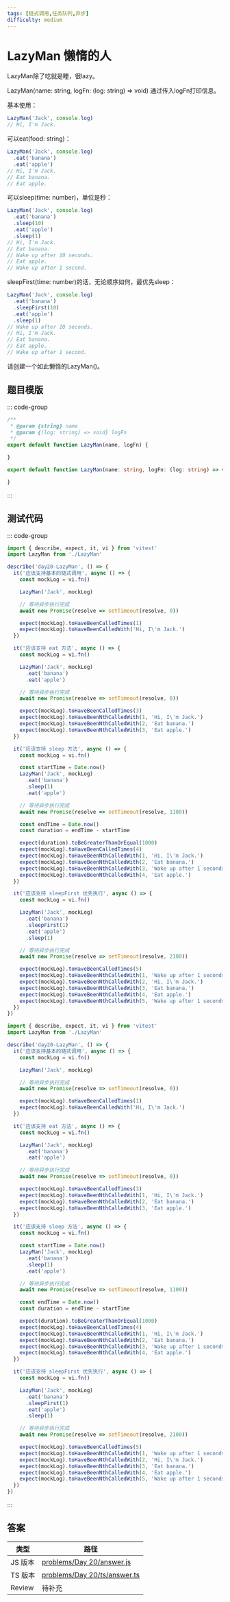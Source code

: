 ```yaml
---
tags: [链式调用,任务队列,异步]
difficulty: medium
---
```


# LazyMan 懒惰的人

LazyMan除了吃就是睡，很lazy。

LazyMan(name: string, logFn: (log: string) => void) 通过传入logFn打印信息。

基本使用：

```js
LazyMan('Jack', console.log)
// Hi, I'm Jack.
```

可以eat(food: string)：

```js
LazyMan('Jack', console.log)
  .eat('banana')
  .eat('apple')
// Hi, I'm Jack.
// Eat banana.
// Eat apple.
```

可以sleep(time: number)，单位是秒：

```js
LazyMan('Jack', console.log)
  .eat('banana')
  .sleep(10)
  .eat('apple')
  .sleep(1)
// Hi, I'm Jack.
// Eat banana.
// Wake up after 10 seconds.
// Eat apple.
// Wake up after 1 second.
```

sleepFirst(time: number)的话，无论顺序如何，最优先sleep：

```js
LazyMan('Jack', console.log)
  .eat('banana')
  .sleepFirst(10)
  .eat('apple')
  .sleep(1)
// Wake up after 10 seconds.
// Hi, I'm Jack.
// Eat banana.
// Eat apple.
// Wake up after 1 second.
```

请创建一个如此懒惰的LazyMan()。

## 题目模版

::: code-group

```js [LazyMan.js]
/**
 * @param {string} name
 * @param {(log: string) => void} logFn
 */
export default function LazyMan(name, logFn) {

}
```

```ts [LazyMan.ts]
export default function LazyMan(name: string, logFn: (log: string) => void) {

}
```

:::

## 测试代码

::: code-group

```js [LazyMan.spec.js]
import { describe, expect, it, vi } from 'vitest'
import LazyMan from './LazyMan'

describe('day20-LazyMan', () => {
  it('应该支持基本的链式调用', async () => {
    const mockLog = vi.fn()

    LazyMan('Jack', mockLog)

    // 等待异步执行完成
    await new Promise(resolve => setTimeout(resolve, 0))

    expect(mockLog).toHaveBeenCalledTimes(1)
    expect(mockLog).toHaveBeenCalledWith('Hi, I\'m Jack.')
  })

  it('应该支持 eat 方法', async () => {
    const mockLog = vi.fn()

    LazyMan('Jack', mockLog)
      .eat('banana')
      .eat('apple')

    // 等待异步执行完成
    await new Promise(resolve => setTimeout(resolve, 0))

    expect(mockLog).toHaveBeenCalledTimes(3)
    expect(mockLog).toHaveBeenNthCalledWith(1, 'Hi, I\'m Jack.')
    expect(mockLog).toHaveBeenNthCalledWith(2, 'Eat banana.')
    expect(mockLog).toHaveBeenNthCalledWith(3, 'Eat apple.')
  })

  it('应该支持 sleep 方法', async () => {
    const mockLog = vi.fn()

    const startTime = Date.now()
    LazyMan('Jack', mockLog)
      .eat('banana')
      .sleep(1)
      .eat('apple')

    // 等待异步执行完成
    await new Promise(resolve => setTimeout(resolve, 1100))

    const endTime = Date.now()
    const duration = endTime - startTime

    expect(duration).toBeGreaterThanOrEqual(1000)
    expect(mockLog).toHaveBeenCalledTimes(4)
    expect(mockLog).toHaveBeenNthCalledWith(1, 'Hi, I\'m Jack.')
    expect(mockLog).toHaveBeenNthCalledWith(2, 'Eat banana.')
    expect(mockLog).toHaveBeenNthCalledWith(3, 'Wake up after 1 seconds.')
    expect(mockLog).toHaveBeenNthCalledWith(4, 'Eat apple.')
  })

  it('应该支持 sleepFirst 优先执行', async () => {
    const mockLog = vi.fn()

    LazyMan('Jack', mockLog)
      .eat('banana')
      .sleepFirst(1)
      .eat('apple')
      .sleep(1)

    // 等待异步执行完成
    await new Promise(resolve => setTimeout(resolve, 2100))

    expect(mockLog).toHaveBeenCalledTimes(5)
    expect(mockLog).toHaveBeenNthCalledWith(1, 'Wake up after 1 seconds.')
    expect(mockLog).toHaveBeenNthCalledWith(2, 'Hi, I\'m Jack.')
    expect(mockLog).toHaveBeenNthCalledWith(3, 'Eat banana.')
    expect(mockLog).toHaveBeenNthCalledWith(4, 'Eat apple.')
    expect(mockLog).toHaveBeenNthCalledWith(5, 'Wake up after 1 seconds.')
  })
})
```

```ts [LazyMan.spec.ts]
import { describe, expect, it, vi } from 'vitest'
import LazyMan from './LazyMan'

describe('day20-LazyMan', () => {
  it('应该支持基本的链式调用', async () => {
    const mockLog = vi.fn()

    LazyMan('Jack', mockLog)

    // 等待异步执行完成
    await new Promise(resolve => setTimeout(resolve, 0))

    expect(mockLog).toHaveBeenCalledTimes(1)
    expect(mockLog).toHaveBeenCalledWith('Hi, I\'m Jack.')
  })

  it('应该支持 eat 方法', async () => {
    const mockLog = vi.fn()

    LazyMan('Jack', mockLog)
      .eat('banana')
      .eat('apple')

    // 等待异步执行完成
    await new Promise(resolve => setTimeout(resolve, 0))

    expect(mockLog).toHaveBeenCalledTimes(3)
    expect(mockLog).toHaveBeenNthCalledWith(1, 'Hi, I\'m Jack.')
    expect(mockLog).toHaveBeenNthCalledWith(2, 'Eat banana.')
    expect(mockLog).toHaveBeenNthCalledWith(3, 'Eat apple.')
  })

  it('应该支持 sleep 方法', async () => {
    const mockLog = vi.fn()

    const startTime = Date.now()
    LazyMan('Jack', mockLog)
      .eat('banana')
      .sleep(1)
      .eat('apple')

    // 等待异步执行完成
    await new Promise(resolve => setTimeout(resolve, 1100))

    const endTime = Date.now()
    const duration = endTime - startTime

    expect(duration).toBeGreaterThanOrEqual(1000)
    expect(mockLog).toHaveBeenCalledTimes(4)
    expect(mockLog).toHaveBeenNthCalledWith(1, 'Hi, I\'m Jack.')
    expect(mockLog).toHaveBeenNthCalledWith(2, 'Eat banana.')
    expect(mockLog).toHaveBeenNthCalledWith(3, 'Wake up after 1 seconds.')
    expect(mockLog).toHaveBeenNthCalledWith(4, 'Eat apple.')
  })

  it('应该支持 sleepFirst 优先执行', async () => {
    const mockLog = vi.fn()

    LazyMan('Jack', mockLog)
      .eat('banana')
      .sleepFirst(1)
      .eat('apple')
      .sleep(1)

    // 等待异步执行完成
    await new Promise(resolve => setTimeout(resolve, 2100))

    expect(mockLog).toHaveBeenCalledTimes(5)
    expect(mockLog).toHaveBeenNthCalledWith(1, 'Wake up after 1 seconds.')
    expect(mockLog).toHaveBeenNthCalledWith(2, 'Hi, I\'m Jack.')
    expect(mockLog).toHaveBeenNthCalledWith(3, 'Eat banana.')
    expect(mockLog).toHaveBeenNthCalledWith(4, 'Eat apple.')
    expect(mockLog).toHaveBeenNthCalledWith(5, 'Wake up after 1 seconds.')
  })
})
```

:::

## 答案

| 类型    | 路径                                                                                                                                    |
| ------- | --------------------------------------------------------------------------------------------------------------------------------------- |
| JS 版本 | [problems/Day 20/answer.js](https://github.com/506-FETL/one-question-per-day/blob/main/packages/problems/base/Day%2020/answer.js)       |
| TS 版本 | [problems/Day 20/ts/answer.ts](https://github.com/506-FETL/one-question-per-day/blob/main/packages/problems/base/Day%2020/ts/answer.ts) |
| Review  | 待补充                                                                                                                                  |
